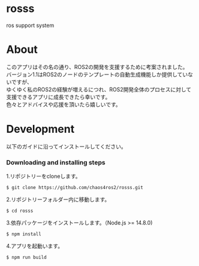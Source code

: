 # rosss
ros support system

# About
このアプリはその名の通り、ROS2の開発を支援するために考案されました。  
バージョン1.1はROS2のノードのテンプレートの自動生成機能しか提供していないですが、  
ゆくゆく私のROS2の経験が増えるにつれ、ROS2開発全体のプロセスに対して  
支援できるアプリに成長できたら幸いです。  
色々とアドバイスや応援を頂いたら嬉しいです。  

# Development
以下のガイドに沿ってインストールしてください。

### Downloading and installing steps
1.リポジトリーをcloneします。

```
$ git clone https://github.com/chaos4ros2/rosss.git
```

2.リポジトリーフォルダー内に移動します。

```
$ cd rosss
```

3.依存パッケージをインストールします。（Node.js >= 14.8.0)

```
$ npm install
```

4.アプリを起動います。

```
$ npm run build
```
